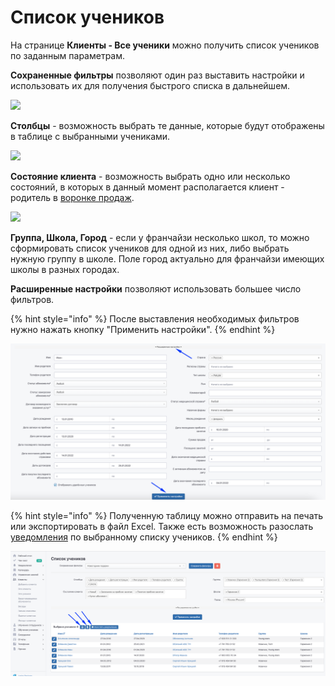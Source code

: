 # Список учеников

На странице **Клиенты - Все ученики** можно получить  список учеников по заданным параметрам. &#x20;

**Сохраненные фильтры** позволяют один раз выставить настройки и использовать их для получения быстрого списка в  дальнейшем.&#x20;

![](../.gitbook/assets/Screenshot\_302.png)

**Столбцы** - возможность выбрать те данные, которые будут отображены в таблице с выбранными учениками.

![](<../.gitbook/assets/Screenshot\_304 (1).png>)

**Состояние клиента** - возможность выбрать одно или несколько состояний, в которых в данный момент располагается клиент - родитель в [воронке продаж](../klienty/sostoyanie-klientov.md).

![](../.gitbook/assets/Screenshot\_305.png)

**Группа, Школа, Город** - если у франчайзи несколько школ, то можно сформировать список учеников для одной из них, либо выбрать нужную группу в школе. Поле город актуально для франчайзи имеющих школы в разных городах.



**Расширенные настройки**  позволяют использовать большее число фильтров.&#x20;

{% hint style="info" %}
После выставления необходимых фильтров нужно нажать кнопку "Применить настройки".
{% endhint %}

![](<../.gitbook/assets/image (32).png>)

{% hint style="info" %}
Полученную таблицу можно отправить на печать или экспортировать в файл Excel. Также есть возможность разослать [уведомления](../uvedomleniya/rassylka-uvedomlenii.md) по выбранному списку учеников.
{% endhint %}

![](<../.gitbook/assets/image (47) (1).png>)
